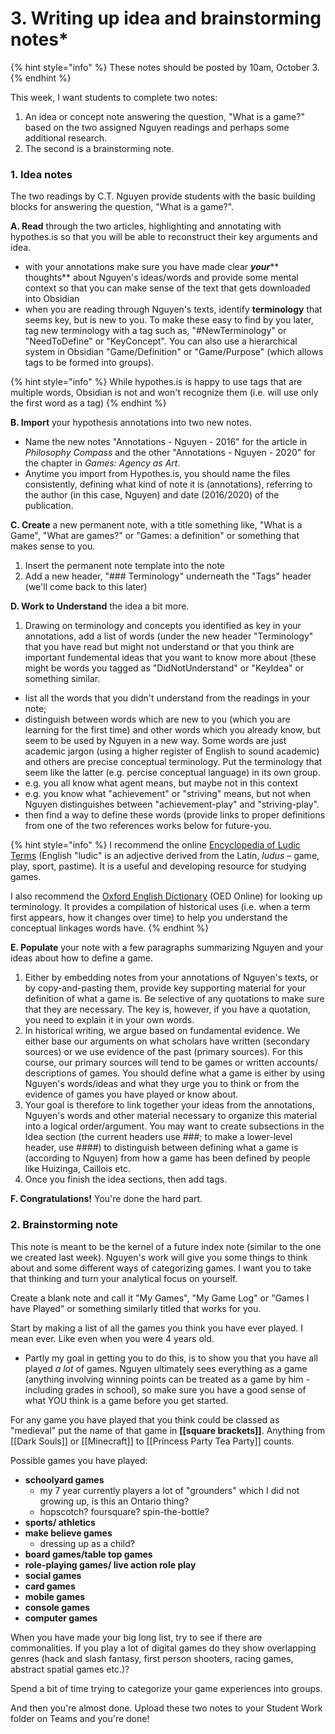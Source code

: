# 3. Writing up idea and brainstorming notes\*

{% hint style="info" %}
These notes should be posted by 10am, October 3.&#x20;
{% endhint %}

This week, I want students to complete two notes:&#x20;

1. An idea or concept note answering the question, "What is a game?" based on the two assigned Nguyen readings and perhaps some additional research.
2. The second is a brainstorming note.&#x20;

### 1. Idea notes

The two readings by C.T. Nguyen provide students with the basic building blocks for answering the question, "What is a game?".&#x20;

**A. Read** through the two articles, highlighting and annotating with hypothes.is so that you will be able to reconstruct their key arguments and idea.

* with your annotations make sure you have made clear _**your**_** thoughts** about Nguyen's ideas/words and provide some mental context so that you can make sense of the text that gets downloaded into Obsidian
* when you are reading through Nguyen's texts, identify **terminology** that seems key, but is new to you. To make these easy to find by you later, tag new terminology with a tag such as, "#NewTerminology" or "NeedToDefine" or "KeyConcept". You can also use a hierarchical system in Obsidian "Game/Definition" or "Game/Purpose" (which allows tags to be formed into groups).&#x20;

{% hint style="info" %}
While hypothes.is is happy to use tags that are multiple words, Obsidian is not and won't recognize them (i.e. will use only the first word as a tag)
{% endhint %}

**B. Import** your hypothesis annotations into two new notes.&#x20;

* Name the new notes "Annotations - Nguyen - 2016" for the article in _Philosophy Compass_ and the other "Annotations - Nguyen - 2020" for the chapter in _Games: Agency as Art_.&#x20;
* Anytime you import from Hypothes.is, you should name the files consistently, defining what kind of note it is (annotations), referring to the author (in this case, Nguyen) and date (2016/2020) of the publication.&#x20;

**C. Create** a new permanent note, with a title something like, "What is a Game", "What are games?" or "Games: a definition" or something that makes sense to you.

1. Insert the permanent note template into the note
2. Add a new header, "### Terminology" underneath the "Tags" header (we'll come back to this later)

**D. Work to Understand** the idea a bit more.&#x20;

1. Drawing on terminology and concepts you identified as key in your annotations, add a list of words (under the new header "Terminology" that you have read but might not understand or that you think are important fundemental ideas that you want to know more about (these might be words you tagged as "DidNotUnderstand" or "KeyIdea" or something similar.&#x20;

* list all the words that you didn't understand from the readings in your note;&#x20;
* distinguish between words which are new to you (which you are learning for the first time) and other words which you already know, but seem to be used by Nguyen in a new way. Some words are just academic jargon (using a higher register of English to sound academic) and others are precise conceptual terminology. Put the terminology that seem like the latter (e.g. percise conceptual language) in its own group.
* e.g. you all know what agent means, but maybe not in this context
* e.g. you know what "achievement" or "striving" means, but not when Nguyen distinguishes between "achievement-play" and "striving-play".&#x20;
* then find a way to define these words (provide links to proper definitions from one of the two references works below for future-you.

{% hint style="info" %}
I recommend the online [Encyclopedia of Ludic Terms](https://eolt.org/) (English "ludic" is an adjective derived from the Latin, _ludus –_ game, play, sport, pastime). It is a useful and developing resource for studying games.

I also recommend the [Oxford English Dictionary](https://ocul-crl.primo.exlibrisgroup.com/permalink/01OCUL\_CRL/hgdufh/alma991022606770905153) (OED Online) for looking up terminology. It provides a compilation of historical uses (i.e. when a term first appears, how it changes over time) to help you understand the conceptual linkages words have.
{% endhint %}

**E. Populate** your note with a few paragraphs summarizing Nguyen and your ideas about how to define a game.&#x20;

1. Either by embedding notes from your annotations of Nguyen's texts, or by copy-and-pasting them, provide key supporting material for your definition of what a game is. Be selective of any quotations to make sure that they are necessary. The key is, however, if you have a quotation, you need to explain it in your own words.&#x20;
2. In historical writing, we argue based on fundamental evidence. We either base our arguments on what scholars have written (secondary sources) or we use evidence of the past (primary sources). For this course, our primary sources will tend to be games or written accounts/ descriptions of games. You should define what a game is either by using Nguyen's words/ideas and what they urge you to think or from the evidence of games you have played or know about.&#x20;
3. Your goal is therefore to link together your ideas from the annotations, Nguyen's words and other material necessary to organize this material into a logical order/argument. You may want to create subsections in the Idea section (the current headers use ###; to make a lower-level header, use ####) to distinguish between defining what a game is (according to Nguyen) from how a game has been defined by people like Huizinga, Caillois etc.&#x20;
4. Once you finish the idea sections, then add tags.

**F. Congratulations!** You're done the hard part.&#x20;

### 2. Brainstorming note

This note is meant to be the kernel of a future index note (similar to the one we created last week). Nguyen's work will give you some things to think about and some different ways of categorizing games. I want you to take that thinking and turn your analytical focus on yourself.&#x20;

Create a blank note and call it "My Games", "My Game Log" or "Games I have Played" or something similarly titled that works for you.&#x20;

Start by making a list of all the games you think you have ever played. I mean ever. Like even when you were 4 years old.&#x20;

* Partly my goal in getting you to do this, is to show you that you have all played _a lot_ of games. Nguyen ultimately sees everything as a game (anything involving winning points can be treated as a game by him - including grades in school), so make sure you have a good sense of what YOU think is a game before you get started.&#x20;

For any game you have played that you think could be classed as "medieval" put the name of that game in **\[\[square brackets]]**. Anything from \[\[Dark Souls]] or \[\[Minecraft]] to \[\[Princess Party Tea Party]] counts.&#x20;

Possible games you have played:

* **schoolyard games**&#x20;
  * my 7 year currently players a lot of "grounders" which I did not growing up, is this an Ontario thing?
  * hopscotch? foursquare? spin-the-bottle?
* **sports/ athletics**
* **make believe games**&#x20;
  * dressing up as a child?
* **board games/table top games**
* **role-playing games/ live action role play**
* **social games**
* **card games**
* **mobile games**
* **console games**
* **computer games**

When you have made your big long list, try to see if there are commonalities. If you play a lot of digital games do they show overlapping genres (hack and slash fantasy, first person shooters, racing games, abstract spatial games etc.)?

Spend a bit of time trying to categorize your game experiences into groups.&#x20;

And then you're almost done. Upload these two notes to your Student Work folder on Teams and you're done!
